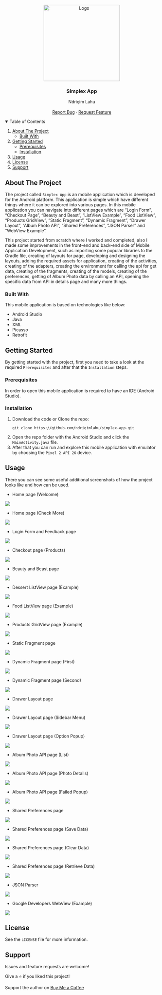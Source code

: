 <!-- PROJECT LOGO -->
<p align="center">
  <img src="https://github.com/ndriqimlahu/ndriqim-lahu-portfolio/blob/main/assets/portfolio/SimplexApp.png" alt="Logo" width="250" height="250">
  <h3 align="center">Simplex App</h3>
  <p align="center">
    Ndriçim Lahu
    <br>
    <br>
    <a href="https://github.com/ndriqimlahu/simplex-app/issues">Report Bug</a>
    ·
    <a href="https://github.com/ndriqimlahu/simplex-app/issues">Request Feature</a>
  </p>
</p>


<!-- TABLE OF CONTENTS -->
<details open="open">
  <summary>Table of Contents</summary>
  <ol>
    <li>
      <a href="#about-the-project">About The Project</a>
      <ul>
        <li><a href="#built-with">Built With</a></li>
      </ul>
    </li>
    <li>
      <a href="#getting-started">Getting Started</a>
      <ul>
        <li><a href="#prerequisites">Prerequisites</a></li>
        <li><a href="#installation">Installation</a></li>
      </ul>
    </li>
    <li><a href="#usage">Usage</a></li>
    <li><a href="#license">License</a></li>
    <li><a href="#support">Support</a></li>
  </ol>
</details>


<!-- ABOUT THE PROJECT -->
## About The Project

The project called `Simplex App` is an mobile application which is developed for the Android platform. This application is simple which have different things where it can be explored into various pages. In this mobile application you can navigate into different pages which are “Login Form”, “Checkout Page”, “Beauty and Beast”, “ListView Example”, “Food ListView”, “Products GridView”, “Static Fragment”, “Dynamic Fragment”, “Drawer Layout”, “Album Photo API”, “Shared Preferences”, “JSON Parser” and “WebView Example”.

This project started from scratch where I worked and completed, also I made some improvements in the front-end and back-end side of Mobile Application Development, such as importing some popular libraries to the Gradle file, creating of layouts for page, developing and designing the layouts, adding the required assets for application, creating of the activities, creating of the adapters, creating the environment for calling the api for get data, creating of the fragments, creating of the models, creating of the preferences, getting of Album Photo data by calling an API, opening the specific data from API in details page and many more things.


### Built With

This mobile application is based on technologies like below:

* Android Studio
* Java
* XML
* Picasso
* Retrofit


<!-- GETTING STARTED -->
## Getting Started

By getting started with the project, first you need to take a look at the required `Prerequisites` and after that the `Installation` steps.


### Prerequisites

In order to open this mobile application is required to have an IDE (Android Studio).


### Installation

1. Download the code or Clone the repo:
   ```terminal
   git clone https://github.com/ndriqimlahu/simplex-app.git
   ```
2. Open the repo folder with the Android Studio and click the `MainActivity.java` file.
3. After that you can run and explore this mobile application with emulator by choosing the `Pixel 2 API 26` device.


<!-- USAGE -->
## Usage

There you can see some useful additional screenshots of how the project looks like and how can be used.

* Home page (Welcome)
<img src="https://raw.githubusercontent.com/ndriqimlahu/simplex-app/master/preview/01.1-Home%20page%20(Welcome).png">

* Home page (Check More)
<img src="https://raw.githubusercontent.com/ndriqimlahu/simplex-app/master/preview/01.2-Home%20page%20(Check%20More).png">

* Login Form and Feedback page
<img src="https://raw.githubusercontent.com/ndriqimlahu/simplex-app/master/preview/02-Login%20Form%20and%20Feedback%20page.png">

* Checkout page (Products)
<img src="https://raw.githubusercontent.com/ndriqimlahu/simplex-app/master/preview/03-Checkout%20page%20(Products).png">

* Beauty and Beast page
<img src="https://raw.githubusercontent.com/ndriqimlahu/simplex-app/master/preview/04-Beauty%20and%20Beast%20page.png">

* Dessert ListView page (Example)
<img src="https://raw.githubusercontent.com/ndriqimlahu/simplex-app/master/preview/05-Dessert%20ListView%20page%20(Example).png">

* Food ListView page (Example)
<img src="https://raw.githubusercontent.com/ndriqimlahu/simplex-app/master/preview/06-Food%20ListView%20page%20(Example).png">

* Products GridView page (Example)
<img src="https://raw.githubusercontent.com/ndriqimlahu/simplex-app/master/preview/07-Products%20GridView%20page%20(Example).png">

* Static Fragment page
<img src="https://raw.githubusercontent.com/ndriqimlahu/simplex-app/master/preview/08-Static%20Fragment%20page.png">

* Dynamic Fragment page (First)
<img src="https://raw.githubusercontent.com/ndriqimlahu/simplex-app/master/preview/09.1-Dynamic%20Fragment%20page%20(First).png">

* Dynamic Fragment page (Second)
<img src="https://raw.githubusercontent.com/ndriqimlahu/simplex-app/master/preview/09.2-Dynamic%20Fragment%20page%20(Second).png">

* Drawer Layout page
<img src="https://raw.githubusercontent.com/ndriqimlahu/simplex-app/master/preview/10.1-Drawer%20Layout%20page.png">

* Drawer Layout page (Sidebar Menu)
<img src="https://raw.githubusercontent.com/ndriqimlahu/simplex-app/master/preview/10.2-Drawer%20Layout%20page%20(Sidebar%20Menu).png">

* Drawer Layout page (Option Popup)
<img src="https://raw.githubusercontent.com/ndriqimlahu/simplex-app/master/preview/10.3-Drawer%20Layout%20page%20(Option%20Popup).png">

* Album Photo API page (List)
<img src="https://raw.githubusercontent.com/ndriqimlahu/simplex-app/master/preview/11.1-Album%20Photo%20API%20page%20(List).png">

* Album Photo API page (Photo Details)
<img src="https://raw.githubusercontent.com/ndriqimlahu/simplex-app/master/preview/11.2-Album%20Photo%20API%20page%20(Photo%20Details).png">

* Album Photo API page (Failed Popup)
<img src="https://raw.githubusercontent.com/ndriqimlahu/simplex-app/master/preview/11.3-Album%20Photo%20API%20page%20(Failed%20Popup).png">

* Shared Preferences page
<img src="https://raw.githubusercontent.com/ndriqimlahu/simplex-app/master/preview/12.1-Shared%20Preferences%20page.png">

* Shared Preferences page (Save Data)
<img src="https://raw.githubusercontent.com/ndriqimlahu/simplex-app/master/preview/12.2-Shared%20Preferences%20page%20(Save%20Data).png">

* Shared Preferences page (Clear Data)
<img src="https://raw.githubusercontent.com/ndriqimlahu/simplex-app/master/preview/12.3-Shared%20Preferences%20page%20(Clear%20Data).png">

* Shared Preferences page (Retrieve Data)
<img src="https://raw.githubusercontent.com/ndriqimlahu/simplex-app/master/preview/12.4-Shared%20Preferences%20page%20(Retrieve%20Data).png">

* JSON Parser
<img src="https://raw.githubusercontent.com/ndriqimlahu/simplex-app/master/preview/13-JSON%20Parser.png">

* Google Developers WebView (Example)
<img src="https://raw.githubusercontent.com/ndriqimlahu/simplex-app/master/preview/14-Google%20Developers%20WebView%20(Example).png">


<!-- LICENSE -->
## License

See the `LICENSE` file for more information.


<!-- SUPPORT -->
## Support

Issues and feature requests are welcome!

Give a ⭐️ if you liked this project!

Support the author on <a href="https://www.buymeacoffee.com/ndriqimlahu">Buy Me a Coffee</a>
